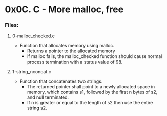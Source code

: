 # 0x0C. C - More malloc, free

### Files:

1. 0-malloc_checked.c
   - Function that allocates memory using malloc.
     - Returns a pointer to the allocated memory
     - if malloc fails, the malloc_checked function should cause normal process termination with a status value of 98.

2. 1-string_nconcat.c
   - Function that concatenates two strings.
     - The returned pointer shall point to a newly allocated space in memory, which contains s1, followed by the first n bytes of s2, and null terminated.
     - If n is greater or equal to the length of s2 then use the entire string s2.

